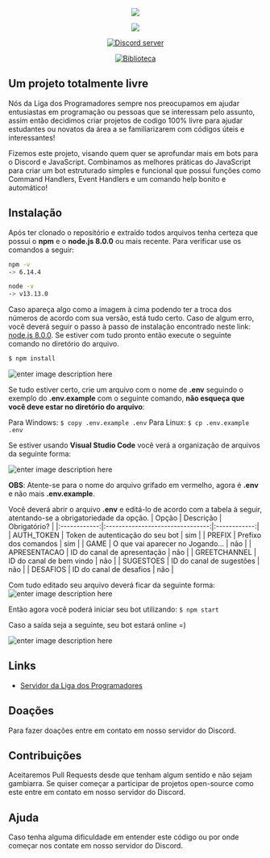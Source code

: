 <div  align="center">

<img  src="https://i.imgur.com/pI0g7mg.png"><br>

<img  src="https://i.imgur.com/AxI9yNz.png"><br>

</div>

<div  align="center"">

<a  href="https://discord.gg/DDmhAst"  target="_blank"><img  src="https://img.shields.io/discord/366404358440615951?label=Servidor&logo=discord"  alt="Discord server"/></a>

<a  href="https://discord.js.org/#/"  target="_blank"><img  src="https://img.shields.io/badge/Biblioteca-discord.js-%23738adb"  alt="Biblioteca"/></a>

</div>

  
  

## Um projeto totalmente livre

Nós da Liga dos Programadores sempre nos preocupamos em ajudar entusiastas em programação ou pessoas que se interessam pelo assunto, assim então decidimos criar projetos de codigo 100% livre para ajudar estudantes ou novatos da área a se familiarizarem com códigos úteis e interessantes!

Fizemos este projeto, visando quem quer se aprofundar mais em bots para o Discord e JavaScript. Combinamos as melhores práticas do JavaScript para criar um bot estruturado simples e funcional que possui funções como Command Handlers, Event Handlers e um comando help bonito e automático!

  

## Instalação

Após ter clonado o repositório e extraído todos arquivos tenha certeza que possui o **npm** e o **node.js 8.0.0** ou mais recente. Para verificar use os comandos a seguir:
```bash
npm -v 
-> 6.14.4

node -v
-> v13.13.0
```
Caso apareça algo como a imagem à cima podendo ter a troca dos números de acordo com sua versão, está tudo certo. Caso de algum erro, você deverá seguir o passo à passo de instalação encontrado neste link: [node.js 8.0.0](https://nodejs.org/en/). Se estiver com tudo pronto então execute o seguinte comando no diretório do arquivo.

```bash
$ npm install
```
![enter image description here](https://cdn.discordapp.com/attachments/680776029333094438/702588199918108772/unknown.png)

Se tudo estiver certo, crie um arquivo com o nome de **.env** seguindo o exemplo do **.env.example** com o seguinte comando, **não esqueça que você deve estar no diretório do arquivo**:

Para Windows: `$ copy .env.example .env`
Para Linux: `$ cp .env.example .env`

Se estiver usando **Visual Studio Code** você verá a organização de arquivos da seguinte forma:

![enter image description here](https://cdn.discordapp.com/attachments/680776029333094438/702591465171320902/unknown.png)

**OBS**: Atente-se para o nome do arquivo grifado em vermelho, agora é **.env** e não mais **.env.example**.

Você deverá abrir o arquivo **.env** e editá-lo de acordo com a tabela à seguir, atentando-se a obrigatoriedade da opção.
|     Opção    |             Descrição            | Obrigatório? |
|:------------:|:--------------------------------:|:------------:|
|  AUTH_TOKEN  | Token de autenticação do seu bot |      sim     |
|    PREFIX    |       Prefixo dos comandos       |      sim     |
|     GAME     | O que vai aparecer no Jogando... |      não     |
| APRESENTACAO |    ID do canal de apresentação   |      não     |
| GREETCHANNEL |     ID do canal de bem vindo     |      não     |
|   SUGESTOES  |     ID do canal de sugestões     |      não     |
|   DESAFIOS   |      ID do canal de desafios     |      não     |

Com tudo editado seu arquivo deverá ficar da seguinte forma:
![enter image description here](https://cdn.discordapp.com/attachments/680776029333094438/702592691049070652/unknown.png)
  
Então agora você poderá iniciar seu bot utilizando:
```$ npm start```
 
Caso a saída seja a seguinte, seu bot estará online =)

![enter image description here](https://cdn.discordapp.com/attachments/680776029333094438/702593568082231408/unknown.png)
  

## Links

* [Servidor da Liga dos Programadores](https://discord.gg/YAqEyPu)

  

## Doações

Para fazer doações entre em contato em nosso servidor do Discord.

  

## Contribuições

Aceitaremos Pull Requests desde que tenham algum sentido e não sejam gambiarra. Se quiser começar a participar de projetos open-source como este entre em contato em nosso servidor do Discord.

  
## Ajuda

Caso tenha alguma dificuldade em entender este código ou por onde começar nos contate em nosso servidor do Discord.